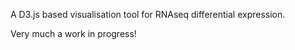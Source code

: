  A D3.js based visualisation tool for RNAseq differential expression.

Very much a work in progress!
